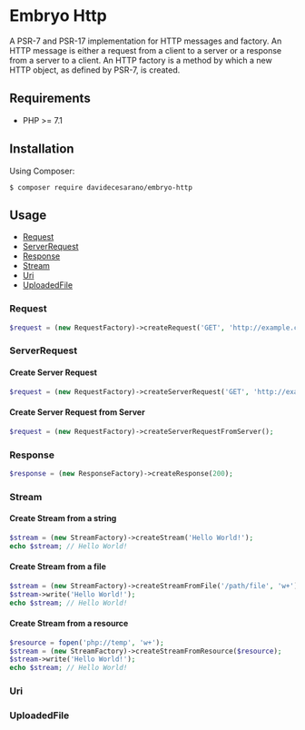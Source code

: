 # Embryo Http
A PSR-7 and PSR-17 implementation for HTTP messages and factory. 
An HTTP message is either a request from a client to a server or a response from a server to a client. An HTTP factory is a method by which a new HTTP object, as defined by PSR-7, is created. 

## Requirements
* PHP >= 7.1

## Installation
Using Composer:
```
$ composer require davidecesarano/embryo-http
```

## Usage
* [Request](#request)
* [ServerRequest](#serverrequest)
* [Response](#response)
* [Stream](#stream)
* [Uri](#uri)
* [UploadedFile](#uploadedfile)
### Request
```php
$request = (new RequestFactory)->createRequest('GET', 'http://example.com');
```

### ServerRequest

#### Create Server Request
```php
$request = (new RequestFactory)->createServerRequest('GET', 'http://example.com');
```

#### Create Server Request from Server
```php
$request = (new RequestFactory)->createServerRequestFromServer();
```

### Response
```php
$response = (new ResponseFactory)->createResponse(200);
```

### Stream

#### Create Stream from a string
```php
$stream = (new StreamFactory)->createStream('Hello World!');
echo $stream; // Hello World!
```

#### Create Stream from a file
```php
$stream = (new StreamFactory)->createStreamFromFile('/path/file', 'w+');
$stream->write('Hello World!');
echo $stream; // Hello World!
```

#### Create Stream from a resource
```php
$resource = fopen('php://temp', 'w+');
$stream = (new StreamFactory)->createStreamFromResource($resource);
$stream->write('Hello World!');
echo $stream; // Hello World!
```

### Uri

### UploadedFile
